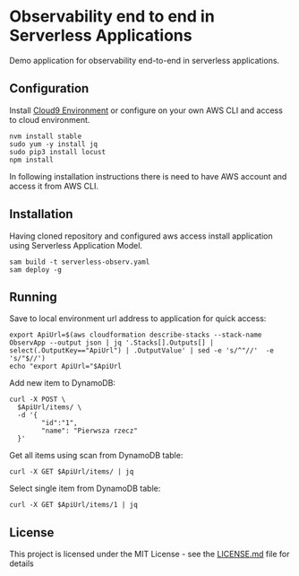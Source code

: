 # Observability end to end in Serverless Applications
Demo application for observability end-to-end in serverless applications.

## Configuration

Install [Cloud9 Environment](https://console.aws.amazon.com/cloud9/home) or configure on your own AWS CLI and access to cloud environment.
```
nvm install stable
sudo yum -y install jq 
sudo pip3 install locust
npm install
```

In following installation instructions there is need to have AWS account and access it from AWS CLI.

## Installation

Having cloned repository and configured aws access install application using Serverless Application Model.

```
sam build -t serverless-observ.yaml
sam deploy -g
```


## Running

Save to local environment url address to application for quick access:
```
export ApiUrl=$(aws cloudformation describe-stacks --stack-name ObservApp --output json | jq '.Stacks[].Outputs[] | select(.OutputKey=="ApiUrl") | .OutputValue' | sed -e 's/^"//'  -e 's/"$//')
echo "export ApiUrl="$ApiUrl
```
Add new item to DynamoDB:
```
curl -X POST \
  $ApiUrl/items/ \
  -d '{
        "id":"1",  
        "name": "Pierwsza rzecz"
  }'
```
Get all items using scan from DynamoDB table:
```
curl -X GET $ApiUrl/items/ | jq
```
Select single item from DynamoDB table:
``` 
curl -X GET $ApiUrl/items/1 | jq
```

## License

This project is licensed under the MIT License - see the [LICENSE.md](LICENSE.md) file for details

